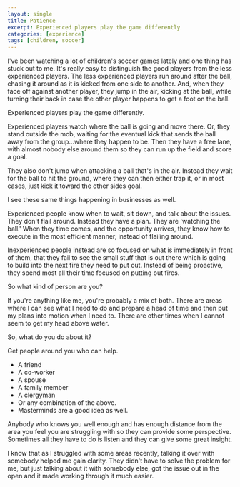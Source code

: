 ```yaml
---
layout: single
title: Patience
excerpt: Experienced players play the game differently
categories: [experience]
tags: [children, soccer]
---
```

I've been watching a lot of children's soccer games lately and one thing has stuck out to me. It's really easy to distinguish the good players from the less experienced players. The less experienced players run around after the ball, chasing it around as it is kicked from one side to another. And, when they face off against another player, they jump in the air, kicking at the ball, while turning their back in case the other player happens to get a foot on the ball.

Experienced players play the game differently.

Experienced players watch where the ball is going and move there. Or, they stand outside the mob, waiting for the eventual kick that sends the ball away from the group...where they happen to be. Then they have a free lane, with almost nobody else around them so they can run up the field and score a goal.

They also don't jump when attacking a ball that's in the air. Instead they wait for the ball to hit the ground, where they can then either trap it, or in most cases, just kick it toward the other sides goal.

I see these same things happening in businesses as well.

Experienced people know when to wait, sit down, and talk about the issues. They don't flail around. Instead they have a plan. They are 'watching the ball.' When they time comes, and the opportunity arrives, they know how to execute in the most efficient manner, instead of flailing around.

Inexperienced people instead are so focused on what is immediately in front of them, that they fail to see the small stuff that is out there which is going to build into the next fire they need to put out. Instead of being proactive, they spend most all their time focused on putting out fires.

So what kind of person are you?

If you're anything like me, you're probably a mix of both. There are areas where I can see what I need to do and prepare a head of time and then put my plans into motion when I need to. There are other times when I cannot seem to get my head above water.

So, what do you do about it?

Get people around you who can help.

 - A friend
 - A co-worker
 - A spouse
 - A family member
 - A clergyman
 - Or any combination of the above.
 - Masterminds are a good idea as well.

Anybody who knows you well enough and has enough distance from the area you feel you are struggling with so they can provide some perspective. Sometimes all they have to do is listen and they can give some great insight.

I know that as I struggled with some areas recently, talking it over with somebody helped me gain clarity. They didn't have to solve the problem for me, but just talking about it with somebody else, got the issue out in the open and it made working through it much easier.
